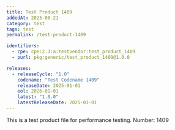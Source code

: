 ```yaml
---
title: Test Product 1409
addedAt: 2025-08-21
category: test
tags: test
permalink: /test-product-1409

identifiers:
  - cpe: cpe:2.3:a:testvendor:test_product_1409
  - purl: pkg:generic/test_product_1409@1.0.0

releases:
  - releaseCycle: "1.0"
    codename: "Test Codename 1409"
    releaseDate: 2025-01-01
    eol: 2026-01-01
    latest: "1.0.0"
    latestReleaseDate: 2025-01-01
---
```


This is a test product file for performance testing. Number: 1409
